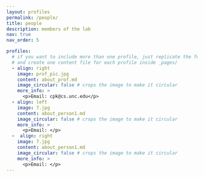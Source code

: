 ```yaml
---
layout: profiles
permalink: /people/
title: people
description: members of the lab
nav: true
nav_order: 5

profiles:
  # if you want to include more than one profile, just replicate the following block
  # and create one content file for each profile inside _pages/
  - align: right
    image: prof_pic.jpg
    content: about_prof.md
    image_circular: false # crops the image to make it circular
    more_info: >
      <p>Email: cpk@cs.unc.edu</p>
  - align: left
    image: 7.jpg
    content: about_person1.md
    image_circular: false # crops the image to make it circular
    more_info: >
      <p>Email: </p>
  -  align: right
    image: 7.jpg
    content: about_person1.md
    image_circular: false # crops the image to make it circular
    more_info: >
      <p>Email: </p>
---
```

